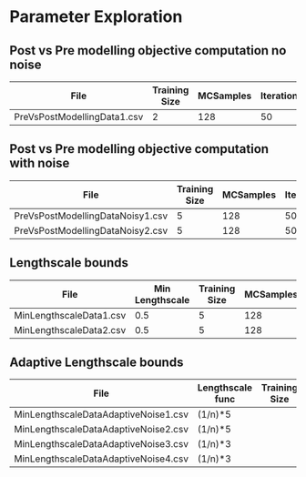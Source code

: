 # Parameter Exploration
## Post vs Pre modelling objective computation no noise
|File|Training Size|MCSamples|Iterations|
|----|-------------|---------|----------|
|PreVsPostModellingData1.csv|2|128|50|

## Post vs Pre modelling objective computation with noise
|File|Training Size|MCSamples|Iterations|Noise|
|----|-------------|---------|----------|-----|
|PreVsPostModellingDataNoisy1.csv|5|128|50|0.1|
|PreVsPostModellingDataNoisy2.csv|5|128|50|0.01|

## Lengthscale bounds
|File|Min Lengthscale|Training Size|MCSamples|Iterations|Noise|
|----|---------------|-------------|---------|----------|-----|
|MinLengthscaleData1.csv|0.5|5|128|50|0.1|
|MinLengthscaleData2.csv|0.5|5|128|50|0.01|


## Adaptive Lengthscale bounds
|File|Lengthscale func|Training Size|MCSamples|Iterations|Noise|
|----|----------------|-------------|---------|----------|-----|
|MinLengthscaleDataAdaptiveNoise1.csv|(1/n)*5||5|50|0.01|
|MinLengthscaleDataAdaptiveNoise2.csv|(1/n)*5||5|50|0.1|
|MinLengthscaleDataAdaptiveNoise3.csv|(1/n)*3||5|50|0.1|
|MinLengthscaleDataAdaptiveNoise4.csv|(1/n)*3||5|50|0.01|